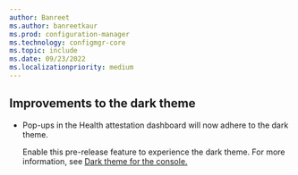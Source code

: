 ```yaml
---
author: Banreet
ms.author: banreetkaur
ms.prod: configuration-manager
ms.technology: configmgr-core
ms.topic: include
ms.date: 09/23/2022
ms.localizationpriority: medium
---
```


## <a name="bkmk_improvements-to-the-dark-theme"></a> Improvements to the dark theme
<!--15346075-->

- Pop-ups in the Health attestation dashboard will now adhere to the dark theme.

  Enable this pre-release feature to experience the dark theme. For more information, see [Dark theme for the console.](../../../../../core/servers/manage/admin-console.md#-dark-theme-for-the-console)
